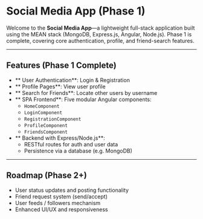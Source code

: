# Social Media App (Phase 1)

Welcome to the **Social Media App**—a lightweight full-stack application built using the MEAN stack (MongoDB, Express.js, Angular, Node.js). Phase 1 is complete, covering core authentication, profile, and friend-search features.

---

##  Features (Phase 1 Complete)

- ** User Authentication**: Login & Registration
- ** Profile Pages**: View user profile
- ** Search for Friends**: Locate other users by username
- ** SPA Frontend**: Five modular Angular components:
  - `HomeComponent`
  - `LoginComponent`
  - `RegistrationComponent`
  - `ProfileComponent`
  - `FriendsComponent`
- ** Backend with Express/Node.js**:
  - RESTful routes for auth and user data
  - Persistence via a database (e.g. MongoDB)

---

## Roadmap (Phase 2+)

- User status updates and posting functionality
- Friend request system (send/accept)
- User feeds / followers mechanism
- Enhanced UI/UX and responsiveness

